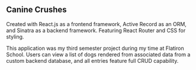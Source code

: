 ## Canine Crushes

Created with React.js as a frontend framework, Active Record as an ORM, and Sinatra as a backend framework. Featuring React Router and CSS for styling.

This application was my third semester project during my time at Flatiron School. Users can view a list of dogs rendered from associated data from a custom backend database, and all entries feature full CRUD capability.
